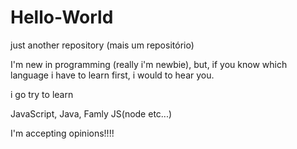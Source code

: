 # Hello-World
just another repository (mais um repositório)

I'm new in programming (really i'm newbie), but, if you know which language i have to learn first, i would to hear you.


i go try to learn 

JavaScript, Java, Famly JS(node etc...)


I'm accepting opinions!!!!



